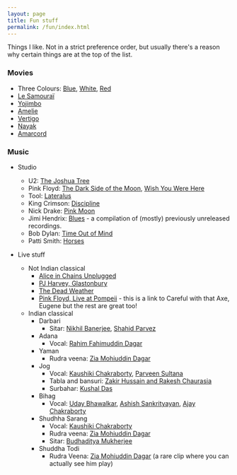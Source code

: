 ```yaml
---
layout: page
title: Fun stuff
permalink: /fun/index.html
---
```


Things I like. Not in a strict preference order, but usually there's a reason why certain things are at the top of the list.

### Movies
* Three Colours: [Blue](https://www.imdb.com/title/tt0108394/), [White](https://www.imdb.com/title/tt0111507/), [Red](https://www.imdb.com/title/tt0111495/)
* [Le Samouraï](https://www.imdb.com/title/tt0062229/)
* [Yojimbo](https://www.imdb.com/title/tt0055630/)
* [Amelie](https://www.imdb.com/title/tt0211915/)
* [Vertigo](https://www.imdb.com/title/tt0052357/)
* [Nayak](https://www.imdb.com/title/tt0060742/)
* [Amarcord](https://www.imdb.com/title/tt0071129/)

### Music
* Studio
	* U2: [The Joshua Tree](https://www.allmusic.com/album/the-joshua-tree-mw0000196162)
	* Pink Floyd: [The Dark Side of the Moon](https://www.allmusic.com/album/the-dark-side-of-the-moon-mw0000191308), [Wish You Were Here](https://www.allmusic.com/album/wish-you-were-here-mw0000650633)
	* Tool: [Lateralus](https://www.allmusic.com/album/lateralus-mw0000002072)
	* King Crimson: [Discipline](https://www.allmusic.com/album/discipline-mw0000196148)
	* Nick Drake: [Pink Moon](https://www.allmusic.com/album/pink-moon-mw0000315191)
	* Jimi Hendrix: [Blues](https://www.allmusic.com/album/blues-mw0000111756) - a compilation of (mostly) previously unreleased recordings. 
	* Bob Dylan: [Time Out of Mind](https://www.allmusic.com/album/time-out-of-mind-mw0000026150)
	* Patti Smith: [Horses](https://www.allmusic.com/album/horses-mw0000198924)

* Live stuff
	* Not Indian classical 
		* [Alice in Chains Unplugged](https://www.youtube.com/watch?v=VzV6-3kyXKA)
		* [PJ Harvey, Glastonbury](https://www.youtube.com/watch?v=bkJhCOQaCDc)
		* [The Dead Weather](https://www.youtube.com/watch?v=SRyYk0FBOXU&t=4s)
		* [Pink Floyd, Live at Pompeii](https://www.youtube.com/watch?v=YtZqNAI4pBk) - this is a link to Careful with that Axe, Eugene but the rest are great too!
	* Indian classical
		* Darbari
			* Sitar: [Nikhil Banerjee](https://www.youtube.com/watch?v=EUiDVRfYwmQ), [Shahid Parvez](https://www.youtube.com/watch?v=cb6kvPdQPSY)
		* Adana
			* Vocal: [Rahim Fahimuddin Dagar](https://www.youtube.com/watch?v=maPAKmHJLgA)
		* Yaman
			* Rudra veena: [Zia Mohiuddin Dagar](https://www.youtube.com/watch?v=q5trNs7M3MU)
		* Jog
			* Vocal: [Kaushiki Chakraborty](https://www.youtube.com/watch?v=jkNlOUF6OLE), [Parveen Sultana](https://www.youtube.com/watch?v=B0rPw5JQs3I)
			* Tabla and bansuri: [Zakir Hussain and Rakesh Chaurasia](https://www.youtube.com/watch?v=O2K0ptoYpuc) 
			* Surbahar: [Kushal Das](https://www.youtube.com/watch?v=SK3FmfOeJ4w)
		* Bihag
			* Vocal: [Uday Bhawalkar](https://www.youtube.com/watch?v=0PljerNT1iU), [Ashish Sankrityayan](https://www.youtube.com/watch?v=E4l_J877tdk), [Ajay Chakraborty](https://www.youtube.com/watch?v=wlo7Lpdcn2w)
		* Shudhha Sarang  
			* Vocal: [Kaushiki Chakraborty](https://www.youtube.com/watch?v=PzCZomuHVVQ)
			* Rudra veena: [Zia Mohiuddin Dagar](https://www.youtube.com/watch?v=9QiJ1E6UpEs)
			* Sitar: [Budhaditya Mukherjee](https://www.youtube.com/watch?v=PpoLmkkkHdM)
		* Shuddha Todi
			* Rudra Veena: [Zia Mohiuddin Dagar](https://www.youtube.com/watch?v=xgLpl-iXUEI) (a rare clip where you can actually see him play)
